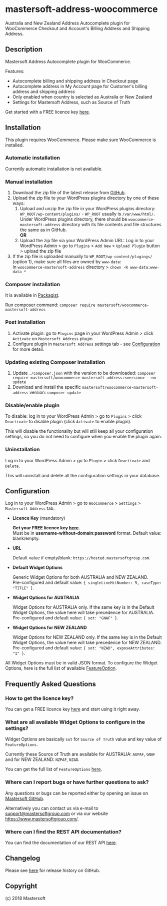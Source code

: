 # mastersoft-address-woocommerce

Australia and New Zealand Address Autocomplete plugin for WooCommerce Checkout and Account's Billing Address and Shipping Address.

## Description

Mastersoft Address Autocomplete plugin for WooCommerce.

Features:
* Autocomplete billing and shipping address in Checkout page
* Autocomplete address in My Account page for Customer's billing address and shipping address
* Only enabled when country is selected as Australia or New Zealand
* Settings for Mastersoft Address, such as Source of Truth

Get started with a FREE licence key [here](https://hosted.mastersoftgroup.com/console/#/).

## Installation 

This plugin requires WooCommerce. Please make sure WooCommerce is installed.

### Automatic installation

Currently automatic installation is not available.

### Manual installation

1. 	Download the zip file of the latest release from [GitHub](https://github.com/MastersoftGroup/woocommerce-mastersoft-address).
1. 	Upload the zip file to your WordPress plugins directory by one of these ways:
	1.	Upload and unzip the zip file in your WordPress plugins directory: `WP_ROOT/wp-content/plugins/` - `WP_ROOT` usually is `/var/www/html/`. 
		Under WordPress plugins directory, there should be `woocommerce-mastersoft-address` directory with its file contents and file structures the same as in GitHub. 						
		**OR**		   
	1.	Upload the zip file via your WordPress Admin URL: 
		Log in to your WordPress Admin > go to `Plugins` > `Add New` > `Upload Plugin` button > upload the zip file
1. 	If the zip file is uploaded manually to `WP_ROOT/wp-content/plugings/` (option 1), make sure all files are owned by `www-data`:  
	In `woocommerce-mastersoft-address` directory > ``` chown -R www-data:www-data * ``` 
		
### Composer installation

It is available in [Packagist](https://packagist.org/packages/mastersoft/woocommerce-mastersoft-address).

Run composer command: ```composer require mastersoft/woocommerce-mastersoft-address```		
		    
### Post installation

1. Activate plugin: go to `Plugins` page in your WordPress Admin > click `Activate` on `Mastersoft Address` plugin
1. Configure plugin in `Mastersoft Address` settings tab - see [Configuration](#configuration) for more detail.
	
### Updating existing Composer installation

1. Update `./composer.json` with the version to be downloaded: ```composer require mastersoft/woocommerce-mastersoft-address:<version> --no-update```
1. Download and install the specific `mastersoft/woocommerce-mastersoft-address` version: `composer update`

### Disable/enable plugin

To disable: log in to your WordPress Admin > go to `Plugins` > click `Deactivate` to disable plugin (click `Activate` to enable plugin).  

This will disable the functionality but will still keep all your configuration settings, so you do not need to configure when you enable the plugin again. 

### Uninstallation

Log in to your WordPress Admin > go to `Plugin` > click `Deactivate` and `Delete`. 

This will uninstall and delete all the configuration settings in your database.  

## Configuration

Log in to your WordPress Admin > go to `WooCommerce` > `Settings` > `Mastersoft Address` tab.

* 	**Licence Key** (mandatory) 	
	
	**Get your FREE licence key [here](https://hosted.mastersoftgroup.com/console/#/).**			
	Must be in **username-without-domain:password** format. Default value: blank/empty.
					 
*	**URL**	
	
	Default value if empty/blank: `https://hosted.mastersoftgroup.com`.
			
*	**Default Widget Options**
	
	Generic Widget Options for both AUSTRALIA and NEW ZEALAND.		 
	Pre-configured and default value: `{ singleLineHitNumber: 5, caseType: "TITLE" }`.
			
*	**Widget Options for AUSTRALIA**		

	Widget Options for AUSTRALIA only. If the same key is in the Default Widget Options, the value here will take precedence for AUSTRALIA.		
	Pre-configured and default value: `{ sot: "GNAF" }`.		
	
*	**Widget Options for NEW ZEALAND**		

	Widget Options for NEW ZEALAND only. If the same key is in the Default Widget Options, the value here will take precedence for NEW ZEALAND. 		
	Pre-configured and default value: `{ sot: "NZAD", exposeAttributes: "1" }`.
	
All Widget Options must be in valid JSON format. To configure the Widget Options, here is the full list of available [FeatureOption](http://developer.mastersoftgroup.com/harmony/api/object/address.html#FeatureOption).

## Frequently Asked Questions

### How to get the licence key?

You can get a FREE licence key [here](https://hosted.mastersoftgroup.com/console/#/) and start using it right away.

### What are all available Widget Options to configure in the settings?

Widget Options are basically `sot` for `Source of Truth` value and key value of `FeatureOptions`. 

Currently these Source of Truth are available for AUSTRALIA: `AUPAF`, `GNAF` and for NEW ZEALAND: `NZPAF`, `NZAD`.

You can get the full list of `FeatureOptions` [here](http://developer.mastersoftgroup.com/harmony/api/object/address.html#FeatureOption).

### Where can I report bugs or have further questions to ask?

Any questions or bugs can be reported either by opening an issue on [Mastersoft GitHub](https://github.com/MastersoftGroup/mastersoft-address-woocommerce/issues). 

Alternatively you can contact us via e-mail to <support@mastersoftgroup.com> or via our website <https://www.mastersoftgroup.com/>.

### Where can I find the REST API documentation?

You can find the documentation of our REST API [here](http://developer.mastersoftgroup.com/harmony/api/).

## Changelog

Please see [here](https://github.com/MastersoftGroup/woocommerce-mastersoft-address/releases) for release history on GitHub.

## Copyright

(c) 2018 Mastersoft
